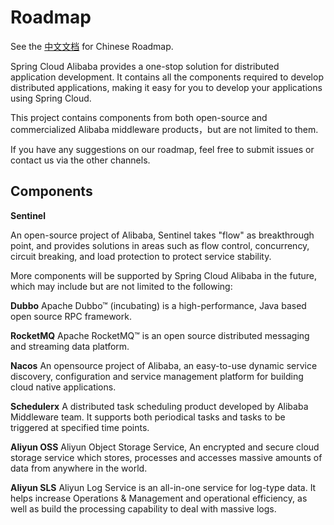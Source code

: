 # Roadmap

See the [中文文档](https://github.com/spring-cloud-incubator/spring-cloud-alibabacloud/blob/master/Roadmap-zh.md) for Chinese Roadmap.


Spring Cloud Alibaba provides a one-stop solution for distributed application development. It contains all the components required to develop distributed applications, making it easy for you to develop your applications using Spring Cloud.

This project contains components from both open-source and commercialized Alibaba middleware products，but are not limited to them.

If you have any suggestions on our roadmap, feel free to submit issues or contact us via the other channels.


## Components

**Sentinel**

An open-source project of Alibaba, Sentinel takes "flow" as breakthrough point, and provides solutions in areas such as flow control, concurrency, circuit breaking, and load protection to protect service stability.

More components will be supported by Spring Cloud Alibaba in the future, which may include but are not limited to the following: 

**Dubbo**
Apache Dubbo™ (incubating) is a high-performance, Java based open source RPC framework.

**RocketMQ**
Apache RocketMQ™ is an open source distributed messaging and streaming data platform.

**Nacos**
An opensource project of Alibaba, an easy-to-use dynamic service discovery, configuration and service management platform for building cloud native applications.

**Schedulerx**
A distributed task scheduling product developed by Alibaba Middleware team. It supports both periodical tasks and tasks to be triggered at specified time points.

**Aliyun OSS**
Aliyun Object Storage Service, An encrypted and secure cloud storage service which stores, processes and accesses massive amounts of data from anywhere in the world.

**Aliyun SLS**
Aliyun Log Service is an all-in-one service for log-type data. It helps increase Operations & Management and operational efficiency, as well as build the processing capability to deal with massive logs.